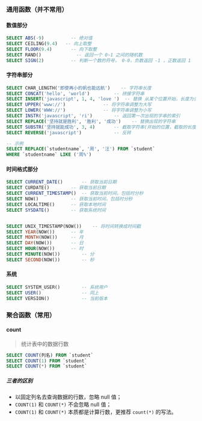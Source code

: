 ### 通用函数（并不常用）
#### 数值部分
```sql
SELECT ABS(-9)  	    -- 绝对值
SELECT CEILING(9.4)	  -- 向上取整
SELECT FLOOR(9.4)	    -- 向下取整
SELECT RAND()		      -- 返回一个 0~1 之间的随机数
SELECT SIGN(2)		    -- 判断一个数的符号， 0-0，负数返回 -1 ，正数返回 1
```

#### 字符串部分
```sql
SELECT CHAR_LENGTH('即使再小的帆也能远航')	-- 字符串长度
SELECT CONCAT('hello', 'world')			-- 拼接字符串
SELECT INSERT('javascript', 1, 4, 'love ')	-- 替换 从某个位置开始，长度为多少的字符串
SELECT UPPER('www://')				-- 将字符串调整为大写
SELECT LOWER('WWW://')				-- 将字符串调整为小写
SELECT INSTR('javascript', 'ri')		-- 返回第一次出现的字串的索引
SELECT REPLACE('坚持就是胜利', '胜利', '成功')	-- 替换出现的字符串
SELECT SUBSTR('坚持就能成功', 3, 4)		-- 截取字符串(开始的位置，截取的长度)
SELECT REVERSE('javascript')			-- 反转

-- 示例
SELECT REPLACE(`studentname`, '周', '汪') FROM `student`
WHERE `studentname` LIKE ('周%')

```

#### 时间格式部分
```sql
SELECT CURRENT_DATE()		-- 获取当前日期
SELECT CURDATE()		-- 获取当前日期
SELECT CURRENT_TIMESTAMP()	-- 获取当前时间，包括时分秒
SELECT NOW()			-- 获取当前时间，包括时分秒
SELECT LOCALTIME()		-- 获取本地时间
SELECT SYSDATE()		-- 获取系统时间


SELECT UNIX_TIMESTAMP(NOW())	-- 将时间转换成时间戳
SELECT YEAR(NOW())		-- 年
SELECT MONTH(NOW())		-- 月
SELECT DAY(NOW())		-- 日
SELECT HOUR(NOW())		-- 时
SELECT MINUTE(NOW())		-- 分
SELECT SECOND(NOW())		-- 秒

```

#### 系统
```sql
SELECT SYSTEM_USER()		-- 系统用户
SELECT USER()			    -- 同上
SELECT VERSION()		    -- 当前版本
```


### 聚合函数（常用）

#### count
> 统计表中的数据行数
```sql
SELECT COUNT(列名) FROM `student`
SELECT COUNT(1) FROM `student`   
SELECT COUNT(*) FROM `student`
```
##### 三者的区别
* 以固定列名去查询数据的行数，忽略 null 值；
* `COUNT(1)` 和 `COUNT(*)` 不会忽略 null 值；
* `COUNT(1)` 和 `COUNT(*)` 本质都是计算行数，更推荐 `count(*)` 的写法。

